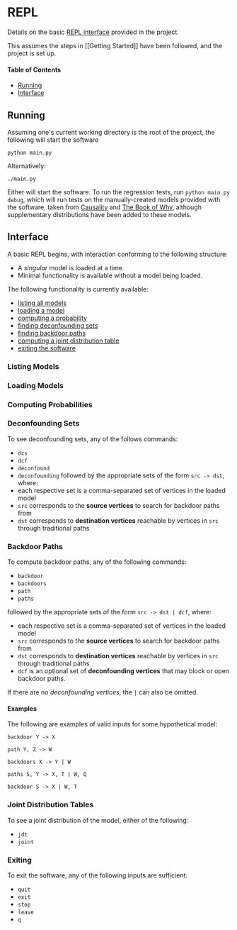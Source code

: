 # REPL

Details on the basic [REPL interface](https://en.wikipedia.org/wiki/Read%E2%80%93eval%E2%80%93print_loop) provided in the project.

This assumes the steps in [[Getting Started]] have been followed, and the project is set up.

#### Table of Contents

* [Running](#running)
* [Interface](#interface)

## Running

Assuming one's current working directory is the root of the project, the following will start the software

```shell
python main.py
```

Alternatively:

```shell
./main.py
```

Either will start the software. To run the regression tests, run ``python main.py debug``, which will run tests on the manually-created models provided with the software, taken from [Causality](http://bayes.cs.ucla.edu/BOOK-2K/) and [The Book of Why](http://bayes.cs.ucla.edu/WHY/), although supplementary distributions have been added to these models.

## Interface

A basic REPL begins, with interaction conforming to the following structure:
- A *singular* model is loaded at a time.
- Minimal functionality is available without a model being loaded.

The following functionality is currently available:
- [listing all models](#listing-models)
- [loading a model](#loading-models)
- [computing a probability](#computing-probabilities)
- [finding deconfounding sets](#deconfounding-sets)
- [finding backdoor paths](#backdoor-paths)
- [computing a joint distribution table](#joint-distribution-tables)
- [exiting the software](#exiting)

### Listing Models

### Loading Models

### Computing Probabilities

### Deconfounding Sets

To see deconfounding sets, any of the follows commands:
- ``dcs``
- ``dcf``
- ``deconfound``
- ``deconfounding``
followed by the appropriate sets of the form ``src -> dst``, where:
- each respective set is a comma-separated set of vertices in the loaded model
- ``src`` corresponds to the **source vertices** to search for backdoor paths from
- ``dst`` corresponds to **destination vertices** reachable by vertices in ``src`` through traditional paths


### Backdoor Paths

To compute backdoor paths, any of the following commands:
- ``backdoor``
- ``backdoors``
- ``path``
- ``paths``

followed by the appropriate sets of the form ``src -> dst | dcf``, where:
- each respective set is a comma-separated set of vertices in the loaded model
- ``src`` corresponds to the **source vertices** to search for backdoor paths from
- ``dst`` corresponds to **destination vertices** reachable by vertices in ``src`` through traditional paths
- ``dcf`` is an optional set of **deconfounding vertices** that may block or open backdoor paths.

If there are no *deconfounding vertices*, the ``|`` can also be omitted.

#### Examples

The following are examples of valid inputs for some hypothetical model:

```
backdoor Y -> X
```

```
path Y, Z -> W
```

```
backdoors X -> Y | W
```

```
paths S, Y -> X, T | W, Q
```

```
backdoor S -> X | W, T
```

### Joint Distribution Tables

To see a joint distribution of the model, either of the following:
- ``jdt``
- ``joint``

### Exiting 

To exit the software, any of the following inputs are sufficient:
- ``quit``
- ``exit``
- ``stop``
- ``leave``
- ``q``
